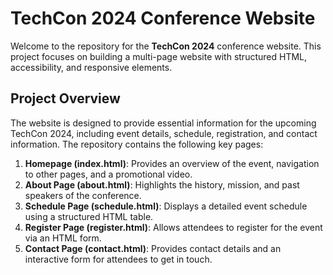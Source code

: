 # TechCon 2024 Conference Website

Welcome to the repository for the **TechCon 2024** conference website. This project focuses on building a multi-page website with structured HTML, accessibility, and responsive elements.

## Project Overview
The website is designed to provide essential information for the upcoming TechCon 2024, including event details, schedule, registration, and contact information. The repository contains the following key pages:

1. **Homepage (index.html)**: Provides an overview of the event, navigation to other pages, and a promotional video.
2. **About Page (about.html)**: Highlights the history, mission, and past speakers of the conference.
3. **Schedule Page (schedule.html)**: Displays a detailed event schedule using a structured HTML table.
4. **Register Page (register.html)**: Allows attendees to register for the event via an HTML form.
5. **Contact Page (contact.html)**: Provides contact details and an interactive form for attendees to get in touch.
